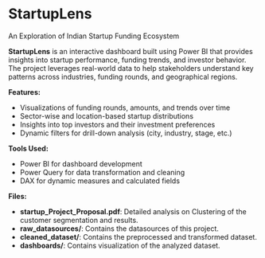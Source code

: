 # StartupLens
An Exploration of Indian Startup Funding Ecosystem

**StartupLens** is an interactive dashboard built using Power BI that provides insights into startup performance, funding trends, and investor behavior. The project leverages real-world data to help stakeholders understand key patterns across industries, funding rounds, and geographical regions.

**Features:**
- Visualizations of funding rounds, amounts, and trends over time
- Sector-wise and location-based startup distributions
- Insights into top investors and their investment preferences
- Dynamic filters for drill-down analysis (city, industry, stage, etc.)

**Tools Used:**
* Power BI for dashboard development
* Power Query for data transformation and cleaning
* DAX for dynamic measures and calculated fields

**Files:**
- **startup_Project_Proposal.pdf**: Detailed analysis on Clustering of the customer segmentation and results.
- **raw_datasources/**: Contains the datasources of this project.
- **cleaned_dataset/**: Contains the preprocessed and transformed dataset.
- **dashboards/**: Contains visualization of the analyzed dataset.
